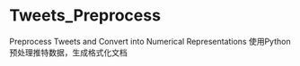 # Tweets_Preprocess
Preprocess Tweets and Convert into Numerical Representations
使用Python预处理推特数据，生成格式化文档
